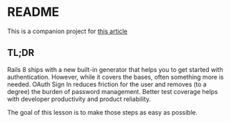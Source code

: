 # README

This is a companion project for [this article](https://railsguru.dev/lessons/rails-8-oauth-and-rspec-tests)

## TL;DR

Rails 8 ships with a new built-in generator that helps you to get started with authentication. However, while it covers 
the bases, often something more is needed. OAuth Sign In reduces friction for the user and removes (to a degree) the 
burden of password management. Better test coverage helps with developer productivity and product reliability.

The goal of this lesson is to make those steps as easy as possible.